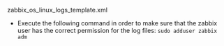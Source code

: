 zabbix_os_linux_logs_template.xml

- Execute the following command in order to make sure that the zabbix user has the correct permission for the log files: `sudo adduser zabbix adm`
